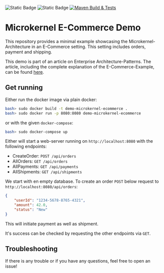 ![Static Badge](https://img.shields.io/badge/Kotin-1.9.25-orange)
![Static Badge](https://img.shields.io/badge/Maven-4.0.0-red)
[![Maven Build & Tests](https://github.com/Beleg-6-EAP/demo-microkernel-ecommerce/actions/workflows/maven-build-test.yml/badge.svg)](https://github.com/Beleg-6-EAP/demo-microkernel-ecommerce/actions/workflows/maven-build-test.yml)

# Microkernel E-Commerce Demo

This repository provides a minimal example showcasing the Microkernel-Architecture in an E-Commerce setting.
This setting includes orders, payment and shipping.

This demo is part of an article on Enterprise Architecture-Patterns.
The article, including the complete explanation of the E-Commerce-Example, can be found [here](https://github.com/Beleg-6-EAP/Belegarbeit).

## Get running

Either run the docker image via plain docker:
```bash
bash> sudo docker build -t demo-microkernel-ecommerce .
bash> sudo docker run -p 8080:8080 demo-microkernel-ecommerce  
```
or with the given `docker-compose`:
```bash
bash> sudo docker-compose up
```

Either will start a web-server running on `http://localhost:8080` with the following endpoints:

- CreateOrder: `POST /api/orders`
- AllOrders: `GET /api/orders`
- AllPayments: `GET /api/payments`
- AllShipments: `GET /api/shipments`

We start with en empty database.
To create an order `POST` below request to `http://localhost:8080/api/orders`:

```json
{
    "userId": "1234-5678-8765-4321",
    "amount": 42.0,
    "status": "New"
}
```

This will initiate payment as well as shipment.

It's success can be checked by requesting the other endpoints via `GET`.

## Troubleshooting

If there is any trouble or if you have any questions, feel free to open an issue!
